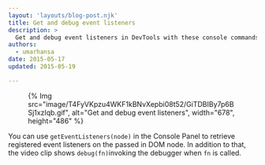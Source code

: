 ```yaml
---
layout: 'layouts/blog-post.njk'
title: Get and debug event listeners 
description: >
  Get and debug event listeners in DevTools with these console commands.
authors:
  - umarhansa
date: 2015-05-17
updated: 2015-05-19

---
```



<figure>
{% Img src="image/T4FyVKpzu4WKF1kBNvXepbi08t52/GiTDBIBy7p6BSj1xzIqb.gif", alt="Get and debug event listeners", width="678", height="486" %}
</figure>

You can use `getEventListeners(node)` in the Console Panel to retrieve registered event listeners on the passed in DOM node. In addition to that, the video clip shows `debug(fn)`invoking the debugger when `fn` is called.



